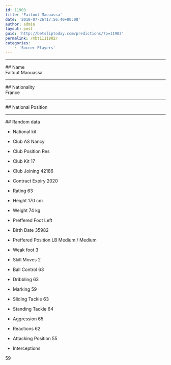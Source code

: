 ```yaml
---
id: 11903
title: 'Faitout Maouassa'
date: '2010-07-26T17:56:40+00:00'
author: admin
layout: post
guid: 'http://betsliptoday.com/predictions/?p=11903'
permalink: /mbt1111902/
categories:
    - 'Soccer Players'
---
```


- - - - - -

\## Name  
 Faitout Maouassa

- - - - - -

\## Nationality  
 France

- - - - - -

\## National Position

- - - - - -

\## Random data

- National kit
- Club
 AS Nancy

- Club Position
 Res

- Club Kit
 17

- Club Joining
 42186

- Contract Expiry
 2020

- Rating
 63

- Height
 170 cm

- Weight
 74 kg

- Preffered Foot
 Left

- Birth Date
 35982

- Preffered Position
 LB Medium / Medium

- Weak foot
 3

- Skill Moves
 2

- Ball Control
 63

- Dribbling
 63

- Marking
 59

- Sliding Tackle
 63

- Standing Tackle
 64

- Aggression
 65

- Reactions
 62

- Attacking Position
 55

- Interceptions

 59